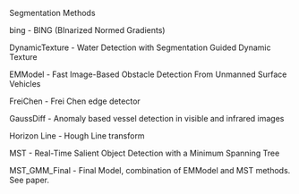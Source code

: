 Segmentation Methods

bing - BING (BInarized Normed Gradients)

DynamicTexture - Water Detection with Segmentation Guided Dynamic Texture

EMModel - Fast Image-Based Obstacle Detection From Unmanned Surface Vehicles

FreiChen - Frei Chen edge detector

GaussDiff - Anomaly based vessel detection in visible and infrared images

Horizon Line - Hough Line transform

MST - Real-Time Salient Object Detection with a Minimum Spanning Tree

MST_GMM_Final - Final Model, combination of EMModel and MST methods. See paper.
